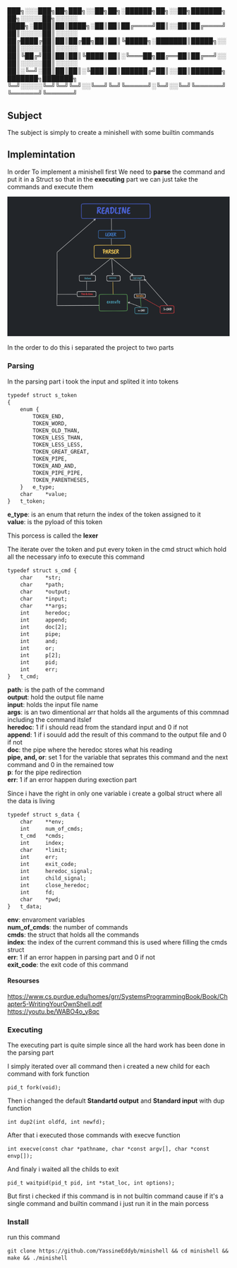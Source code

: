 # 
███╗░░░███╗██╗███╗░░██╗██╗░██████╗██╗░░██╗███████╗██╗░░░░░██╗░░░░░
████╗░████║██║████╗░██║██║██╔════╝██║░░██║██╔════╝██║░░░░░██║░░░░░
██╔████╔██║██║██╔██╗██║██║╚█████╗░███████║█████╗░░██║░░░░░██║░░░░░
██║╚██╔╝██║██║██║╚████║██║░╚═══██╗██╔══██║██╔══╝░░██║░░░░░██║░░░░░
██║░╚═╝░██║██║██║░╚███║██║██████╔╝██║░░██║███████╗███████╗███████╗
╚═╝░░░░░╚═╝╚═╝╚═╝░░╚══╝╚═╝╚═════╝░╚═╝░░╚═╝╚══════╝╚══════╝╚══════╝

## Subject

The subject is simply to create a minishell with some builtin commands

## Implemintation

In order To implement a minishell first We need to <b>parse</b> the command and put it in a Struct so that in the <b>executing</b> 
part we can just take the commands and execute them

<img src="./minishell_map.png" alt="minishell map" />

In the order to do this i separated the project to two parts 

### Parsing

In the parsing part i took the input and splited it into tokens 

```
typedef struct s_token
{
	enum {
		TOKEN_END,
		TOKEN_WORD,
		TOKEN_OLD_THAN,
		TOKEN_LESS_THAN,
		TOKEN_LESS_LESS,
		TOKEN_GREAT_GREAT,
		TOKEN_PIPE,
		TOKEN_AND_AND,
		TOKEN_PIPE_PIPE,
		TOKEN_PARENTHESES,
	}	e_type;
	char	*value;
}	t_token;
```

<b>e_type</b>: is an enum that return the index of the token assigned to it </br>
<b>value</b>: is the pyload of this token 

This porcess is called the <b>lexer</b>

The iterate over the token and put every token in the cmd struct which hold all the necessary info to execute this command

```
typedef struct s_cmd {
	char	*str;
	char	*path;
	char	*output;
	char	*input;
	char	**args;
	int		heredoc;
	int		append;
	int		doc[2];
	int		pipe;
	int		and;
	int		or;
	int		p[2];
	int		pid;
	int		err;
}	t_cmd;
```

<b>path</b>: is the path of the command </br>
<b>output</b>: hold the output file name </br>
<b>input</b>: holds the input file name </br>
<b>args</b>: is an two dimentional arr that holds all the arguments of this commnad including the command itslef </br>
<b>heredoc</b>: 1 if i should read from the standard input and 0 if not</br>
<b>append</b>: 1 if i souuld add the result of this command to the output file and 0 if not </br>
<b>doc</b>: the pipe where the heredoc stores what his reading </br>
<b>pipe, and, or</b>: set 1 for the variable that seprates this command and the next command and 0 in the remained tow </br>
<b>p</b>: for the pipe redirection </br>
<b>err</b>: 1 if an error happen during exection part </br>

Since i have the right in only one variable i create a golbal struct where all the data is living

```
typedef struct s_data {
	char	**env;
	int		num_of_cmds;
	t_cmd	*cmds;
	int		index;
	char	*limit;
	int		err;
	int		exit_code;
	int		heredoc_signal;
	int		child_signal;
	int		close_heredoc;
	int		fd;
	char	*pwd;
}	t_data;
```

<b>env</b>: envaroment variables </br>
<b>num_of_cmds</b>: the number of commands </br>
<b>cmds</b>: the struct that holds all the commands  </br>
<b>index</b>: the index of the current command this is used where filling the cmds struct</br>
<b>err</b>: 1 if an error happen in parsing part and 0 if not</br>
<b>exit_code</b>: the exit code of this command </br>

#### Resourses

<a href="https://www.cs.purdue.edu/homes/grr/SystemsProgrammingBook/Book/Chapter5-WritingYourOwnShell.pdf" target="_blank">
	https://www.cs.purdue.edu/homes/grr/SystemsProgrammingBook/Book/Chapter5-WritingYourOwnShell.pdf
</a></br>

<a href="https://youtu.be/WABO4o_y8qc" target="_blank">
	https://youtu.be/WABO4o_y8qc
</a>

### Executing

The executing part is quite simple since all the hard work has been done in the parsing part

I simply iterated over all command then i created a new child for each command with fork function

```
pid_t fork(void);
```

Then i changed the default <b>Standartd output</b> and <b>Standard input</b> with dup function

```
int dup2(int oldfd, int newfd);
```

After that i executed those commands with execve function

```
int execve(const char *pathname, char *const argv[], char *const envp[]);
```

And finaly i waited all the childs to exit

```
pid_t waitpid(pid_t pid, int *stat_loc, int options);
```

But first i checked if this command is in not builtin command cause if it's a single command and builtin command i just run it in the main porcess

### Install

run this command

```
git clone https://github.com/YassineEddyb/minishell && cd minishell && make && ./minishell
```

